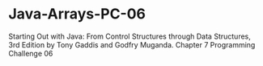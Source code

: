 # Java-Arrays-PC-06
Starting Out with Java: From Control Structures through Data Structures, 3rd Edition by Tony Gaddis and Godfry Muganda.  Chapter 7 Programming Challenge 06
